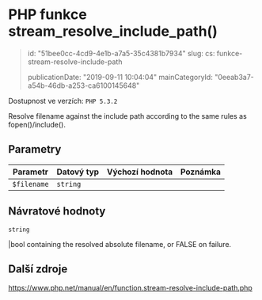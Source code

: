 PHP funkce stream_resolve_include_path()
========================================

> id: "51bee0cc-4cd9-4e1b-a7a5-35c4381b7934"
> slug:
> 	cs: funkce-stream-resolve-include-path
>
> publicationDate: "2019-09-11 10:04:04"
> mainCategoryId: "0eeab3a7-a54b-46db-a253-ca6100145648"

Dostupnost ve verzích: `PHP 5.3.2`

Resolve filename against the include path according to the same rules as fopen()/include().


Parametry
--------------

| Parametr | Datový typ | Výchozí hodnota | Poznámka |
|-----|-----|-----|-----|
| `$filename` | `string` |  |  |


Návratové hodnoty
----------------

`string`

|bool containing the resolved absolute filename, or FALSE on failure.

Další zdroje
------------

https://www.php.net/manual/en/function.stream-resolve-include-path.php
